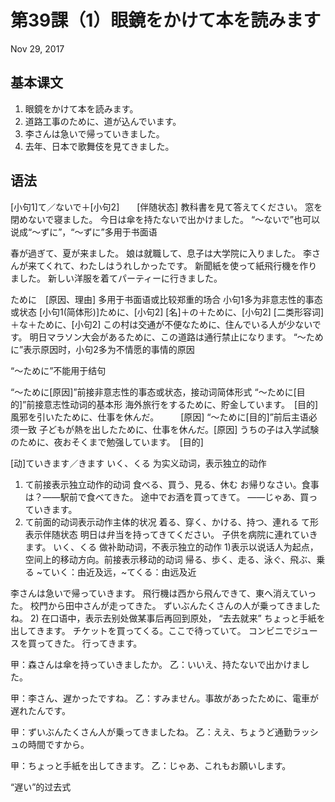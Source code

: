 # 第39課（1）眼鏡をかけて本を読みます
Nov 29, 2017

## 基本课文
1. 眼鏡をかけて本を読みます。
2. 道路工事のために、道が込んでいます。
3. 李さんは急いで帰っていきました。
4. 去年、日本で歌舞伎を見てきました。

## 语法
[小句1]て／ないで＋[小句2]　　[伴随状态]
教科書を見て答えてください。
窓を閉めないで寝ました。
今日は傘を持たないで出かけました。
“～ないで”也可以说成“～ずに”，“～ずに”多用于书面语

春が過ぎて、夏が来ました。
娘は就職して、息子は大学院に入りました。
李さんが来てくれて、わたしはうれしかったです。
新聞紙を使って紙飛行機を作りました。
新しい洋服を着てパーティーに行きました。

ために　[原因、理由]
多用于书面语或比较郑重的场合
小句1多为非意志性的事态或状态
[小句1(简体形)]ために、[小句2]
[名]＋の＋ために、[小句2]
[二类形容词]＋な＋ために、[小句2]
この村は交通が不便なために、住んでいる人が少ないです。
明日マラソン大会があるために、この道路は通行禁止になります。
“～ために”表示原因时，小句2多为不情愿的事情的原因

“～ために”不能用于结句

“～ために[原因]”前接非意志性的事态或状态，接动词简体形式
“～ために[目的]”前接意志性动词的基本形
海外旅行をするために、貯金しています。　[目的]
風邪を引いたために、仕事を休んだ。　　　[原因]
“～ために[目的]”前后主语必须一致
子どもが熱を出したために、仕事を休んだ。[原因]
うちの子は入学試験のために、夜おそくまで勉强しています。　[目的]

[动]ていきます／きます
いく、くる 为实义动词，表示独立的动作
1) て前接表示独立动作的动词
食べる、買う、見る、休む
お帰りなさい。食事は？——駅前で食べてきた。
途中でお酒を買ってきて。
——じゃあ、買っていきます。
2) て前面的动词表示动作主体的状况
着る、穿く、かける、持つ、連れる
て形表示伴随状态
明日は弁当を持ってきてください。
子供を病院に連れていきます。
いく、くる 做补助动词，不表示独立的动作
1)表示以说话人为起点，空间上的移动方向。前接表示移动的动词
帰る、歩く、走る、泳ぐ、飛ぶ、乗る
~ていく：由近及远，~てくる：由远及近

李さんは急いで帰っていきます。
飛行機は西から飛んできて、東へ消えていった。
校門から田中さんが走ってきた。
ずいぶんたくさんの人が乗ってきましたね。
2) 在口语中，表示去别处做某事后再回到原处， “去去就来”
ちょっと手紙を出してきます。 
チケットを買ってくる。ここで待っていて。
コンビニでジュースを買ってきた。
行ってきます。


甲：森さんは傘を持っていきましたか。
乙：いいえ、持たないで出かけました。

甲：李さん、遅かったですね。
乙：すみません。事故があったために、電車が遅れたんです。

甲：ずいぶんたくさん人が乗ってきましたね。
乙：ええ、ちょうど通勤ラッシュの時間ですから。

甲：ちょっと手紙を出してきます。
乙：じゃあ、これもお願いします。

“遅い”的过去式
